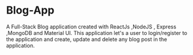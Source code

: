 # Blog-App
A Full-Stack Blog application created with ReactJs ,NodeJS , Express  ,MongoDB and Material UI. This application let's a user to login/register to the application and create, update and delete any blog post in the application.
